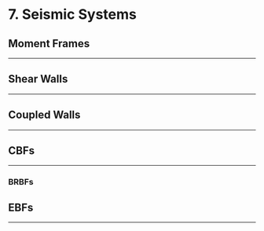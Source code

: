 # 7. Seismic Systems

## Moment Frames

-----------



## Shear Walls

-----------



## Coupled Walls

-----------



## CBFs

-----------



### BRBFs



## EBFs

-----------


